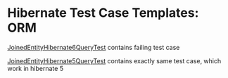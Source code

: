 # Hibernate Test Case Templates: ORM

[JoinedEntityHibernate6QueryTest](./hibernate-orm-6/src/test/java/org/hibernate/bugs/JoinedEntityHibernate6QueryTest.java) contains failing test case 

[JoinedEntityHibernate5QueryTest](./hibernate-orm-5/src/test/java/org/hibernate/bugs/JoinedEntityHibernate5QueryTest.java) contains exactly same test case, which work in hibernate 5